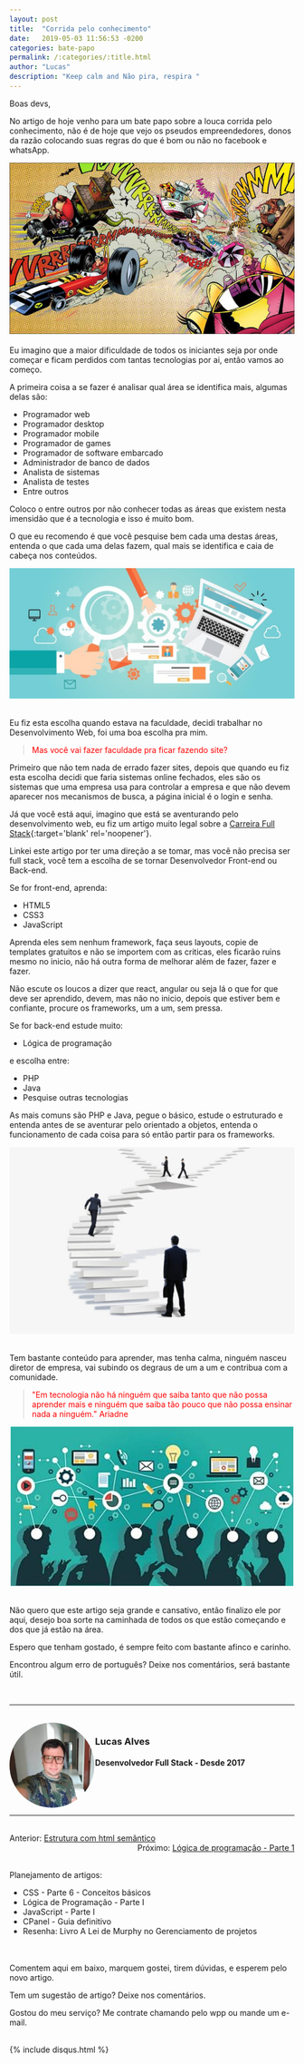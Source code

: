 ```yaml
---
layout: post
title:  "Corrida pelo conhecimento"
date:   2019-05-03 11:56:53 -0200
categories: bate-papo
permalink: /:categories/:title.html
author: "Lucas"
description: "Keep calm and Não pira, respira "
---
```


Boas devs,

No artigo de hoje venho para um bate papo sobre a louca corrida pelo conhecimento, não é de hoje que vejo os pseudos empreendedores, donos da razão colocando suas regras do que é bom ou não no facebook e whatsApp.

<div style="text-align: center;">
  <img src="/assets/imagens/bate_papo/corrida/corrida_maluca.jpg"/>
</div>
<br>
Eu imagino que a maior dificuldade de todos os iniciantes seja por onde começar e ficam perdidos com tantas tecnologias por ai, então vamos ao começo.

A primeira coisa a se fazer é analisar qual área se identifica mais, algumas delas são:

- Programador web
- Programador desktop
- Programador mobile
- Programador de games
- Programador de software embarcado
- Administrador de banco de dados
- Analista de sistemas
- Analista de testes
- Entre outros

Coloco o entre outros por não conhecer todas as áreas que existem nesta imensidão que é a tecnologia e isso é muito bom.

O que eu recomendo é que você pesquise bem cada uma destas áreas, entenda o que cada uma delas fazem, qual mais se identifica e caia de cabeça nos conteúdos.

<div style="text-align: center;">
  <img src="/assets/imagens/bate_papo/corrida/pesquisa.jpg"/>
</div>
<br>

Eu fiz esta escolha quando estava na faculdade, decidi trabalhar no Desenvolvimento Web, foi uma boa escolha pra mim.

<blockquote style="color: #FF0000;">Mas você vai fazer faculdade pra ficar fazendo site?</blockquote>

Primeiro que não tem nada de errado fazer sites, depois que quando eu fiz esta escolha decidi que faria sistemas online fechados, eles são os sistemas que uma empresa usa para controlar a empresa e que não devem aparecer nos mecanismos de busca, a página inicial é o login e senha.

Já que você está aqui, imagino que está se aventurando pelo desenvolvimento web, eu fiz um artigo muito legal sobre a [Carreira Full Stack](https://lucasalves.ml/carreira-full-stack.html){:target='blank' rel='noopener'}.

Linkei este artigo por ter uma direção a se tomar, mas você não precisa ser full stack, você tem a escolha de se tornar Desenvolvedor Front-end ou Back-end.

Se for front-end, aprenda:

- HTML5
- CSS3
- JavaScript

Aprenda eles sem nenhum framework, faça seus layouts, copie de templates gratuitos e não se importem com as criticas, eles ficarão ruins mesmo no inicio, não há outra forma de melhorar além de fazer, fazer e fazer.

Não escute os loucos a dizer que react, angular ou seja lá o que for que deve ser aprendido, devem, mas não no inicio, depois que estiver bem e confiante, procure os frameworks, um a um, sem pressa.

Se for back-end estude muito:

- Lógica de programação

e escolha entre:

- PHP
- Java
- Pesquise outras tecnologias

As mais comuns são PHP e Java, pegue o básico, estude o estruturado e entenda antes de se aventurar pelo orientado a objetos, entenda o funcionamento de cada coisa para só então partir para os frameworks.

<div style="text-align: center;">
  <img src="/assets/imagens/bate_papo/corrida/escada.jpg"/>
</div>
<br>

Tem bastante conteúdo para aprender, mas tenha calma, ninguém nasceu diretor de empresa, vai subindo os degraus de um a um e contribua com a comunidade.

<blockquote style="color: #FF0000;">"Em tecnologia não há ninguém que saiba tanto que não possa aprender mais e ninguém que saiba tão pouco que não possa ensinar nada a ninguém." Ariadne</blockquote>

<div style="text-align: center;">
  <img src="/assets/imagens/bate_papo/corrida/contribuir.jpg"/>
</div>
<br>

Não quero que este artigo seja grande e cansativo, então finalizo ele por aqui, desejo boa sorte na caminhada de todos os que estão começando e dos que já estão na área.

Espero que tenham gostado, é sempre feito com bastante afinco e carinho.

Encontrou algum erro de português? Deixe nos comentários, será bastante útil.

<br>
<hr>
<br>

<div style="width: 30%; float: left;">
  <img src="/assets/imagens/foto.jpg" style="height: 150px; width: 150px; border-radius: 50%;"/>
</div>

<div style="width: 100%;">
  <h3>Lucas Alves</h3>
  <h4>Desenvolvedor Full Stack - Desde 2017</h4>
</div>

<br><br><br>
<hr>
<br>

<div style="display: inline;">Anterior: <a href="http://lucasalves.ml/templates/estrutura-html-semantico.html">Estrutura com html semântico</a></div><div style="float: right">Próximo: <a href="http://lucasalves.ml/logica-programacao/logica-programacao-parte-um.html">Lógica de programação - Parte 1</a></div>

<br><br>
Planejamento de artigos:
- CSS - Parte 6 - Conceitos básicos
- Lógica de Programação - Parte I
- JavaScript - Parte I
- CPanel - Guia definitivo
- Resenha: Livro A Lei de Murphy no Gerenciamento de projetos

<br><br>
Comentem aqui em baixo, marquem gostei, tirem dúvidas, e esperem pelo novo artigo.

Tem um sugestão de artigo? Deixe nos comentários.

Gostou do meu serviço? Me contrate chamando pelo wpp ou mande um e-mail.
<br><br>

{% include disqus.html %}
